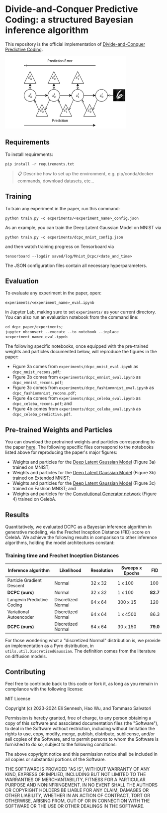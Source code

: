 # Divide-and-Conquer Predictive Coding: a structured Bayesian inference algorithm

This repository is the official implementation of [Divide-and-Conquer Predictive Coding](https://arxiv.org/abs/2408.05834).

![Divide-and-conquer PC approximates the joint posterior with bottom-up and recurrent errors.](/figures/dcpc_structure.png "DCPC's overall structure")

## Requirements

To install requirements:

```setup
pip install -r requirements.txt
```

>📋  Describe how to set up the environment, e.g. pip/conda/docker commands, download datasets, etc...

## Training

To train any experiment in the paper, run this command:

```train
python train.py -c experiments/<experiment_name>_config.json
```

As an example, you can train the Deep Latent Gaussian Model on MNIST via
```train_mnist
python train.py -c experiments/dcpc_mnist_config.json
```
and then watch training progress on Tensorboard via
```tensorboard_mnist
tensorboard --logdir saved/log/Mnist_Dcpc/<date_and_time>
```
The JSON configuration files contain all necessary hyperparameters.

## Evaluation

To evaluate any experiment in the paper, open:
```eval_jupyter
experiments/<experiment_name>_eval.ipynb
```
in Jupyter Lab, making sure to set `experiments/` as your current directory. You
can also run an evaluation notebook from the command line:
```eval_nbconvert
cd dcpc_paper/experiments;
jupyter nbconvert --execute --to notebook --inplace <experiment_name>_eval.ipynb
```

The following specific notebooks, once equipped with the pre-trained weights and
particles documented below, will reproduce the figures in the paper:

  * Figure 3a comes from `experiments/dcpc_mnist_eval.ipynb` as `dcpc_mnist_recons.pdf`;
  * Figure 3b comes from `experiments/dcpc_emnist_eval.ipynb` as `dcpc_emnist_recons.pdf`;
  * Figure 3c comes from `experiments/dcpc_fashionmnist_eval.ipynb` as `dcpc_fashionmnist_recons.pdf`;
  * Figure 4a comes from `experiments/dcpc_celeba_eval.ipynb` as `dcpc_celeba_recons.pdf`; and
  * Figure 4b comes from `experiments/dcpc_celeba_eval.ipynb` as `dcpc_celeba_predictive.pdf`.

## Pre-trained Weights and Particles

You can download the pretrained weights and particles corresponding to the paper
[here](https://drive.google.com/drive/folders/1yK52Geb6hk3F947Ls4tS0pkY2L5RpKew?usp=drive_link).
The following specific files correspond to the notebooks listed above for reproducing
the paper's major figures:

- Weights and particles for the [Deep Latent Gaussian Model](https://drive.google.com/file/d/1fNQcsx-yINFv1LNHHeKNHyU3TETkev8R/view?usp=share_link) (Figure 3a) trained on MNIST;
- Weights and particles for the [Deep Latent Gaussian Model](https://drive.google.com/file/d/1GV5a8evIIJmV5816zQRHwTSl2vmx91zR/view?usp=share_link) (Figure 3b) trained on Extended MNIST;
- Weights and particles for the [Deep Latent Gaussian Model](https://drive.google.com/file/d/17n2-TzTmOMH8dbnYnkI_SM2i5aubqmmk/view?usp=share_link) (Figure 3c) trained on Fashion MNIST; and
- Weights and particles for the [Convolutional Generator network](https://drive.google.com/file/d/11mFxrefTcE0k9hIyyu5r2Mg1HVvZzRei/view?usp=share_link) (Figure 4) trained on CelebA.

## Results

Quantitatively, we evaluated DCPC as a Bayesian inference algorithm in generative
modeling, via the Frechet Inception Distance (FID) score on CelebA. We
achieve the following results in comparison to other inference algorithms,
holding the model architectures constant:

### Training time and Frechet Inception Distances
| Inference algorithm        | Likelihood          | Resolution | Sweeps x Epochs | FID  |
| -------------------------- | ------------------- | ---------- | --------------- | ---- |
| Particle Gradient Descent  | Normal              |   32 x 32  |      1 x 100    | 100  |
| **DCPC (ours)**            | Normal              |   32 x 32  |      1 x 100    | **82.7** |
| Langevin Predictive Coding | Discretized Normal  |   64 x 64  |    300 x 15     | 120  |
| Variational Autoencoder    | Discretized Normal  |   64 x 64  |      1 x 4500   | 86.3 |
| **DCPC (ours)**            | Discretized Normal  |   64 x 64  |     30 x 150    | **79.0** |

For those wondering what a "discretized Normal" distribution is, we provide an
implementation as a Pyro distribution, in `utils.util.DiscretizedGaussian`. The
definition comes from the literature on diffusion models.

## Contributing

Feel free to contribute back to this code or fork it, as long as you remain in compliance with the following license:

MIT License

Copyright (c) 2023-2024 Eli Sennesh, Hao Wu, and Tommaso Salvatori

Permission is hereby granted, free of charge, to any person obtaining a copy
of this software and associated documentation files (the "Software"), to deal
in the Software without restriction, including without limitation the rights
to use, copy, modify, merge, publish, distribute, sublicense, and/or sell
copies of the Software, and to permit persons to whom the Software is
furnished to do so, subject to the following conditions:

The above copyright notice and this permission notice shall be included in all
copies or substantial portions of the Software.

THE SOFTWARE IS PROVIDED "AS IS", WITHOUT WARRANTY OF ANY KIND, EXPRESS OR
IMPLIED, INCLUDING BUT NOT LIMITED TO THE WARRANTIES OF MERCHANTABILITY,
FITNESS FOR A PARTICULAR PURPOSE AND NONINFRINGEMENT. IN NO EVENT SHALL THE
AUTHORS OR COPYRIGHT HOLDERS BE LIABLE FOR ANY CLAIM, DAMAGES OR OTHER
LIABILITY, WHETHER IN AN ACTION OF CONTRACT, TORT OR OTHERWISE, ARISING FROM,
OUT OF OR IN CONNECTION WITH THE SOFTWARE OR THE USE OR OTHER DEALINGS IN THE
SOFTWARE.
